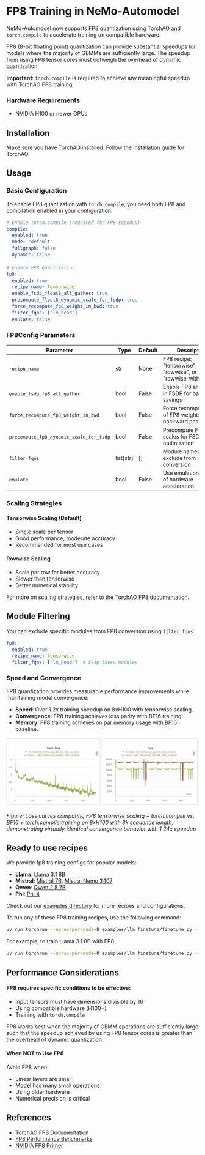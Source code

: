 # FP8 Training in NeMo-Automodel

NeMo-Automodel now supports FP8 quantization using [TorchAO](https://github.com/pytorch/ao) and `torch.compile` to accelerate training on compatible hardware.

FP8 (8-bit floating point) quantization can provide substantial speedups for models where the majority of GEMMs are sufficiently large. The speedup from using FP8 tensor cores must outweigh the overhead of dynamic quantization.

**Important**: `torch.compile` is required to achieve any meaningful speedup with TorchAO FP8 training.

### Hardware Requirements

- NVIDIA H100 or newer GPUs

## Installation

Make sure you have TorchAO installed. Follow the [installation guide](https://github.com/pytorch/ao?tab=readme-ov-file#-installation) for TorchAO.

## Usage

### Basic Configuration

To enable FP8 quantization with `torch.compile`, you need both FP8 and compilation enabled in your configuration:

```yaml
# Enable torch.compile (required for FP8 speedup)
compile:
  enabled: true
  mode: "default"
  fullgraph: false
  dynamic: false

# Enable FP8 quantization
fp8:
  enabled: true
  recipe_name: tensorwise
  enable_fsdp_float8_all_gather: true
  precompute_float8_dynamic_scale_for_fsdp: true
  force_recompute_fp8_weight_in_bwd: true
  filter_fqns: ["lm_head"]
  emulate: false
```

### FP8Config Parameters

| Parameter | Type | Default | Description |
|-----------|------|---------|-------------|
| `recipe_name` | str | None | FP8 recipe: "tensorwise", "rowwise", or "rowwise_with_gw_hp" |
| `enable_fsdp_fp8_all_gather` | bool | False | Enable FP8 all-gather in FSDP for bandwidth savings |
| `force_recompute_fp8_weight_in_bwd` | bool | False | Force recomputation of FP8 weights in backward pass |
| `precompute_fp8_dynamic_scale_for_fsdp` | bool | False | Precompute FP8 scales for FSDP optimization |
| `filter_fqns` | list[str] | [] | Module names to exclude from FP8 conversion |
| `emulate` | bool | False | Use emulation instead of hardware acceleration |

### Scaling Strategies

#### Tensorwise Scaling (Default)
- Single scale per tensor
- Good performance, moderate accuracy
- Recommended for most use cases


#### Rowwise Scaling
- Scale per row for better accuracy
- Slower than tensorwise
- Better numerical stability


For more on scaling strategies, refer to the [TorchAO FP8 documentation](https://github.com/pytorch/ao/tree/main/torchao/float8).

## Module Filtering

You can exclude specific modules from FP8 conversion using `filter_fqns`:

```yaml
fp8:
  enabled: true
  recipe_name: tensorwise
  filter_fqns: ["lm_head"]  # Skip these modules
```

### Speed and Convergence

FP8 quantization provides measurable performance improvements while maintaining model convergence:

- **Speed**: Over 1.2x training speedup on 8xH100 with tensorwise scaling.
- **Convergence**: FP8 training achieves loss parity with BF16 training.
- **Memory**: FP8 training achieves on par memory usage with BF16 baseline.

![FP8 Convergence Comparison](fp8_convergence.jpg)

*Figure: Loss curves comparing FP8 tensorwise scaling + torch.compile vs. BF16 + torch.compile training on 8xH100 with 8k sequence length, demonstrating virtually identical convergence behavior with 1.24x speedup*

## Ready to use recipes
We provide fp8 training configs for popular models:

- **Llama**: [Llama 3.1 8B](https://github.com/NVIDIA/NeMo-Automodel/blob/main/examples/llm_finetune/llama/llama3_1_8b_hellaswag_fp8.yaml)
- **Mistral**: [Mistral 7B](https://github.com/NVIDIA/NeMo-Automodel/blob/main/examples/llm_finetune/mistral/mistral_7b_hellaswag_fp8.yaml), [Mistral Nemo 2407](https://github.com/NVIDIA/NeMo-Automodel/blob/main/examples/llm_finetune/mistral/mistral_nemo_2407_hellaswag_fp8.yaml) 
- **Qwen**: [Qwen 2.5 7B](https://github.com/NVIDIA/NeMo-Automodel/blob/main/examples/llm_finetune/qwen/qwen2_5_7b_hellaswag_fp8.yaml)
- **Phi**: [Phi 4](https://github.com/NVIDIA/NeMo-Automodel/blob/main/examples/llm_finetune/phi/phi_4_hellaswag_fp8.yaml)

Check out our [examples directory](https://github.com/NVIDIA/NeMo-Automodel/tree/main/examples/llm_finetune/) for more recipes and configurations.

To run any of these FP8 training recipes, use the following command:

```bash
uv run torchrun --nproc-per-node=8 examples/llm_finetune/finetune.py --config <path-to-config.yaml>
```

For example, to train Llama 3.1 8B with FP8:
```bash
uv run torchrun --nproc-per-node=8 examples/llm_finetune/finetune.py --config examples/llm_finetune/llama/llama3_1_8b_hellaswag_fp8.yaml
```


## Performance Considerations

#### FP8 requires specific conditions to be effective:
- Input tensors must have dimensions divisible by 16 
- Using compatible hardware (H100+)
- Training with `torch.compile`

FP8 works best when the majority of GEMM operations are sufficiently large such that the speedup achieved by using FP8 tensor cores is greater than the overhead of dynamic quantization.

#### When NOT to Use FP8

Avoid FP8 when:
- Linear layers are small
- Model has many small operations
- Using older hardware
- Numerical precision is critical



## References

- [TorchAO FP8 Documentation](https://github.com/pytorch/ao/tree/main/torchao/float8)
- [FP8 Performance Benchmarks](https://github.com/pytorch/ao/tree/main/torchao/float8#performance)
- [NVIDIA FP8 Primer](https://docs.nvidia.com/deeplearning/transformer-engine/user-guide/examples/fp8_primer.html) 